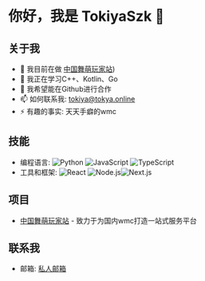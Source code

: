 # 你好，我是 TokiyaSzk 👋

## 关于我
- 🔭 我目前在做 [中国舞萌玩家站](https://github.com/Salt-House/MaiWeb-CN))
- 🌱 我正在学习C++、Kotlin、Go
- 👯 我希望能在Github进行合作
- 📫 如何联系我: tokiya@tokya.online
- ⚡ 有趣的事实: 天天手癖的wmc

## 技能
- 编程语言: ![Python](https://img.shields.io/badge/-Python-3776AB?style=flat&logo=python&logoColor=white) ![JavaScript](https://img.shields.io/badge/-JavaScript-F7DF1E?style=flat&logo=javascript&logoColor=black) ![TypeScript](https://img.shields.io/badge/-JavaScript-F7DF1E?style=flat&logo=javascript&logoColor=black)
- 工具和框架: ![React](https://img.shields.io/badge/-React-61DAFB?style=flat&logo=react&logoColor=white) ![Node.js](https://img.shields.io/badge/-Node.js-339933?style=flat&logo=node.js&logoColor=white)![Next.js](https://img.shields.io/badge/-Node.js-339933?style=flat&logo=next.js&logoColor=black)

## 项目
- [中国舞萌玩家站]([项目链接](https://github.com/Salt-House/MaiWeb-CN)) - 致力于为国内wmc打造一站式服务平台

## 联系我
- 邮箱: [私人邮箱](mailto:tokiya@tokya.online)

